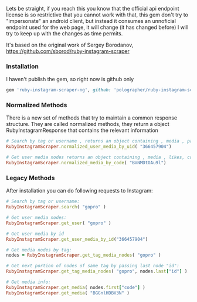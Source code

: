 Lets be straight, if you reach this you know that the official api endpoint license is so restrictive that you cannot work with that, this gem don't try to "impersonate" an android client, but instead it consumes an unnoficial endpoint used for the web page, it will change (it has changed before) I will try to keep up with the changes as time permits.

It's based on the original work of Sergey Borodanov, https://github.com/sborod/ruby-instagram-scraper

### Installation

I haven't publish the gem, so right now is github only

```ruby
gem 'ruby-instagram-scraper-ng', github: 'polographer/ruby-instagram-scraper'
```

### Normalized Methods

There is a new set of methods that try to maintain a common response structure. They are called normalized methods, they return a object RubyInstagramResponse that contains the relevant information

```ruby
# Search by tag or username , returns an object containing , media , page and raw, you can also send the nnumber of records as well as end_cursor
RubyInstagramScraper.normalized_user_media_by_uid( "366457904")

# Get user media nodes returns an object containing , media , likes, comments and raw, you can also send the nnumber of records as well as end_cursor
RubyInstagramScraper.normalized_media_by_code( "BVNMDtOAu9l")

```

### Legacy Methods

After installation you can do following requests to Instagram:

```ruby
# Search by tag or username:
RubyInstagramScraper.search( "gopro" )

# Get user media nodes:
RubyInstagramScraper.get_user( "gopro" )

# Get user media by id
RubyInstagramScraper.get_user_media_by_id("366457904")

# Get media nodes by tag:
nodes = RubyInstagramScraper.get_tag_media_nodes( "gopro" )

# Get next portion of nodes of same tag by passing last node "id":
RubyInstagramScraper.get_tag_media_nodes( "gopro", nodes.last["id"] )

# Get media info:
RubyInstagramScraper.get_media( nodes.first["code"] )
RubyInstagramScraper.get_media( "BGGnlHDBV3N" )

```

